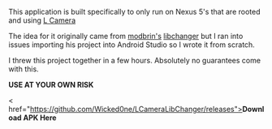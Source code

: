 This application is built specifically to only run on Nexus 5's that are rooted and using <a href="https://github.com/PkmX/lcamera">L Camera</a>

The idea for it originally came from <a href="https://github.com/modbrin">modbrin's</a> <a href="https://github.com/modbrin/libchanger">libchanger</a>
but I ran into issues importing his project into Android Studio so I wrote it from scratch.

I threw this project together in a few hours. Absolutely no guarantees come with this. 

<b>USE AT YOUR OWN RISK</b>


<<a> href="https://github.com/Wicked0ne/LCameraLibChanger/releases"><b>Download APK Here</b></a>